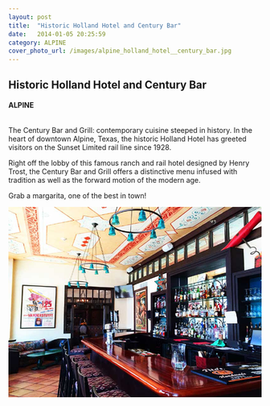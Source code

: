 ```yaml
---
layout: post
title:  "Historic Holland Hotel and Century Bar"
date:   2014-01-05 20:25:59
category: ALPINE
cover_photo_url: /images/alpine_holland_hotel__century_bar.jpg
---
```


<div class="section-title">
	<h2>Historic Holland Hotel and Century Bar</h2>
  	<h4>ALPINE</h4>
  	<div class="divider-border"></div>
</div> 
<div class="column small-6">
  <p>The Century Bar and Grill: contemporary cuisine steeped in history. In the heart of downtown Alpine, Texas, the historic Holland Hotel has greeted visitors on the Sunset Limited rail line since 1928. 

  Right off the lobby of this famous ranch and rail hotel designed by Henry Trost, the Century Bar and Grill offers a distinctive menu infused with tradition as well as the forward motion of the modern age.

  Grab a margarita, one of the best in town!
  </p>
<div class="column small-6">
    <img src="/images/alpine_holland_hotel__century_bar.jpg">
</div>   

